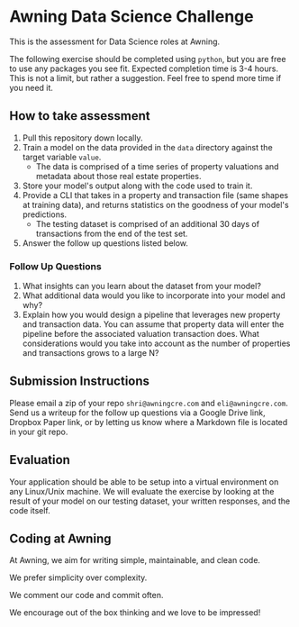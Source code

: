 # Awning Data Science Challenge
This is the assessment for Data Science roles at Awning.

The following exercise should be completed using `python`, but you are free to use any
packages you see fit. Expected completion time is 3-4 hours. This is not a limit, but 
rather a suggestion. Feel free to spend more time if you need it. 

## How to take assessment
1. Pull this repository down locally.
2. Train a model on the data provided in the `data` directory against 
the target variable `value`.
    * The data is comprised of a time series of property valuations and metadata about 
      those real estate properties.
3. Store your model's output along with the code used to train it.
4. Provide a CLI that takes in a property and transaction file (same shapes at training data),
   and returns statistics on the goodness of your model's predictions.
   * The testing dataset is comprised of an additional 30 days of transactions from the end of the test
   set.
5. Answer the follow up questions listed below.

### Follow Up Questions
1. What insights can you learn about the dataset from your model?
2. What additional data would you like to incorporate into your model and why?
3. Explain how you would design a pipeline that leverages new property and transaction data. You can
 assume that property data will enter the pipeline before the associated valuation transaction does. What
 considerations would you take into account as the number of properties and transactions grows
 to a large N?
 
## Submission Instructions
Please email a zip of your repo `shri@awningcre.com` and `eli@awningcre.com`.
Send us a writeup for the follow up questions via a Google Drive link, Dropbox Paper link, 
or by letting us know where a Markdown file is located in your git repo.

## Evaluation
Your application should be able to be setup into a virtual environment on any Linux/Unix machine.
We will evaluate the exercise by looking at the result of your model on our testing dataset, 
your written responses, and the code itself.

## Coding at Awning
At Awning, we aim for writing simple, maintainable, and clean code.

We prefer simplicity over complexity.

We comment our code and commit often.

We encourage out of the box thinking and we love to be impressed!
